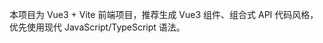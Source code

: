 <!-- Use this file to provide workspace-specific custom instructions to Copilot. For more details, visit https://code.visualstudio.com/docs/copilot/copilot-customization#_use-a-githubcopilotinstructionsmd-file -->

本项目为 Vue3 + Vite 前端项目，推荐生成 Vue3 组件、组合式 API 代码风格，优先使用现代 JavaScript/TypeScript 语法。
